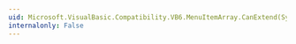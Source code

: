 ```yaml
---
uid: Microsoft.VisualBasic.Compatibility.VB6.MenuItemArray.CanExtend(System.Object)
internalonly: False
---
```


